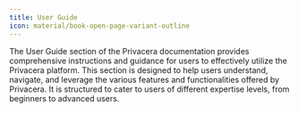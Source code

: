 ```yaml
---
title: User Guide
icon: material/book-open-page-variant-outline
---
```


The User Guide section of the Privacera documentation provides comprehensive instructions and guidance for users to
effectively utilize the Privacera platform. This section is designed to help users understand, navigate, and leverage
the various features and functionalities offered by Privacera. It is structured to cater to users of different expertise
levels, from beginners to advanced users.